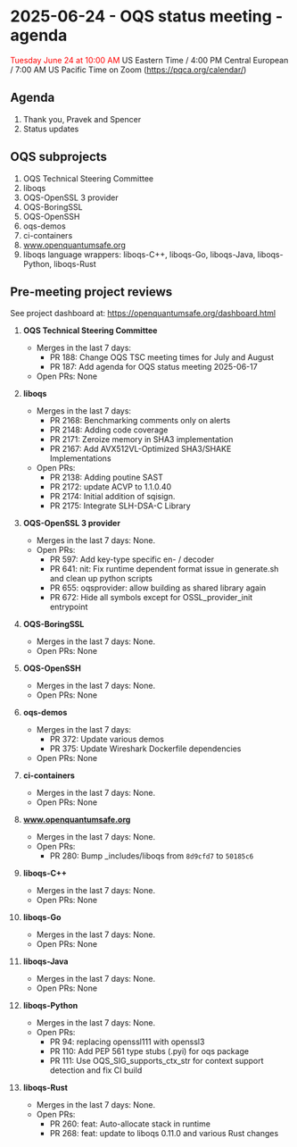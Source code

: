 # 2025-06-24 - OQS status meeting - agenda

<span style="color: red;"> Tuesday June 24 at 10:00 AM </span> US Eastern Time / 4:00 PM Central European / 7:00 AM US Pacific Time on Zoom (https://pqca.org/calendar/)

## Agenda

1. Thank you, Pravek and Spencer
2. Status updates

## OQS subprojects

1. OQS Technical Steering Committee
2. liboqs
3. OQS-OpenSSL 3 provider
4. OQS-BoringSSL
5. OQS-OpenSSH
6. oqs-demos
7. ci-containers
8. www.openquantumsafe.org
9. liboqs language wrappers: liboqs-C++, liboqs-Go, liboqs-Java, liboqs-Python, liboqs-Rust

## Pre-meeting project reviews

See project dashboard at: https://openquantumsafe.org/dashboard.html

1. **OQS Technical Steering Committee**


	- Merges in the last 7 days:
		 - PR 188: Change OQS TSC meeting times for July and August
		 - PR 187: Add agenda for OQS status meeting 2025-06-17
	- Open PRs: None


2. **liboqs**


	- Merges in the last 7 days:
		 - PR 2168: Benchmarking comments only on alerts
		 - PR 2148: Adding code coverage
		 - PR 2171: Zeroize memory in SHA3 implementation
		 - PR 2167: Add AVX512VL-Optimized SHA3/SHAKE Implementations
	- Open PRs:
		 - PR 2138: Adding poutine SAST
		 - PR 2172: update ACVP to 1.1.0.40
		 - PR 2174: Initial addition of sqisign.
		 - PR 2175: Integrate SLH-DSA-C Library


3. **OQS-OpenSSL 3 provider**


	- Merges in the last 7 days: None.
	- Open PRs:
		 - PR 597: Add key-type specific en- / decoder
		 - PR 641: nit: Fix runtime dependent format issue in generate.sh and clean up python scripts
		 - PR 655: oqsprovider: allow building as shared library again
		 - PR 672: Hide all symbols except for OSSL\_provider\_init entrypoint


4. **OQS-BoringSSL**


	- Merges in the last 7 days: None.
	- Open PRs: None


5. **OQS-OpenSSH**


	- Merges in the last 7 days: None.
	- Open PRs: None


6. **oqs-demos**


	- Merges in the last 7 days:
		 - PR 372: Update various demos
		 - PR 375: Update Wireshark Dockerfile dependencies
	- Open PRs: None


7. **ci-containers**


	- Merges in the last 7 days: None.
	- Open PRs: None


8. **www.openquantumsafe.org**


	- Merges in the last 7 days: None.
	- Open PRs:
		 - PR 280: Bump \_includes/liboqs from `8d9cfd7` to `50185c6`


9. **liboqs-C++**


	- Merges in the last 7 days: None.
	- Open PRs: None


10. **liboqs-Go**


	- Merges in the last 7 days: None.
	- Open PRs: None


11. **liboqs-Java**


	- Merges in the last 7 days: None.
	- Open PRs: None


12. **liboqs-Python**


	- Merges in the last 7 days: None.
	- Open PRs:
		 - PR 94: replacing openssl111 with openssl3
		 - PR 110: Add PEP 561 type stubs (.pyi) for oqs package
		 - PR 111: Use OQS\_SIG\_supports\_ctx\_str for context support detection and fix CI build


13. **liboqs-Rust**


	- Merges in the last 7 days: None.
	- Open PRs:
		 - PR 260: feat: Auto-allocate stack in runtime
		 - PR 268: feat: update to liboqs 0.11.0 and various Rust changes
